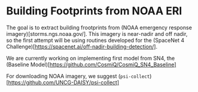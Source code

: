 # Building Footprints from NOAA ERI 

The goal is to extract building frootprints from (NOAA emergency response imagery)[storms.ngs.noaa.gov/]. This imagery is near-nadir and off nadir, so the first attempt will be using routines developed for the (SpaceNet 4 Challenge)[https://spacenet.ai/off-nadir-building-detection/]. 

We are currently working on implementing first model from SN4, the (Baseline Model)[https://github.com/CosmiQ/CosmiQ_SN4_Baseline]

For downloading NOAA imagery, we suggest (`psi-collect`)[https://github.com/UNCG-DAISY/psi-collect]

